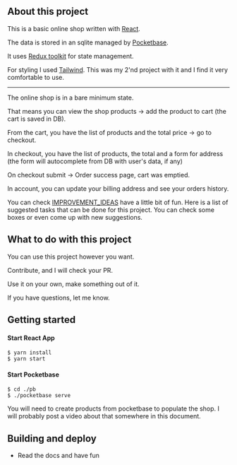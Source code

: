 ## About this project
This is a basic online shop written with [React](https://react.dev). 

The data is stored in an sqlite managed by [Pocketbase](https://pocketbase.io/docs/).

It uses [Redux toolkit](https://redux-toolkit.js.org) for state management. 

For styling I used [Tailwind](https://tailwindcss.com). This was my 2'nd project with it and I find it very comfortable to use.

---

The online shop is in a bare minimum state.

That means you can view the shop products -> add the product to cart (the cart is saved in DB).

From the cart, you have the list of products and the total price -> go to checkout.

In checkout, you have the list of products, the total and a form for address (the form will autocomplete from DB with user's data, if any)

On checkout submit -> Order success page, cart was emptied.

In account, you can update your billing address and see your orders history.

You can check [IMPROVEMENT_IDEAS](/IMPROVEMENT_IDEAS.md) have a little bit of fun. Here is a list of suggested tasks that can be done for this project. You can check some boxes or even come up with new suggestions.


## What to do with this project
You can use this project however you want.

Contribute, and I will check your PR.

Use it on your own, make something out of it.

If you have questions, let me know.


## Getting started
#### Start React App
```
$ yarn install
$ yarn start
```

#### Start Pocketbase
```
$ cd ./pb
$ ./pocketbase serve
```

You will need to create products from pocketbase to populate the shop. I will probably post a video about that somewhere in this document.

## Building and deploy
-  Read the docs and have fun




